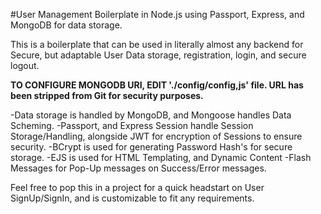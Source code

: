 #User Management Boilerplate in Node.js using Passport, Express, and MongoDB for data storage.

This is a boilerplate that can be used in literally almost any backend for Secure, but adaptable User Data storage, registration, login, and secure logout.

**TO CONFIGURE MONGODB URI, EDIT './config/config,js' file. URL has been stripped from Git for security purposes.**

-Data storage is handled by MongoDB, and Mongoose handles Data Scheming.
-Passport, and Express Session handle Session Storage/Handling, alongside JWT for encryption of Sessions to ensure security.
-BCrypt is used for generating Password Hash's for secure storage.
-EJS is used for HTML Templating, and Dynamic Content
-Flash Messages for Pop-Up messages on Success/Error messages.

Feel free to pop this in a project for a quick headstart on User SignUp/SignIn, and is customizable to fit any requirements.

